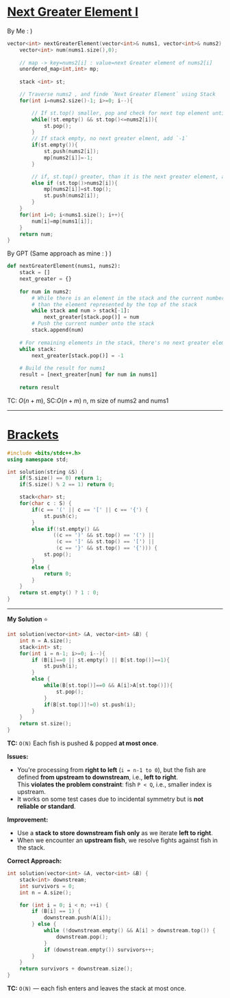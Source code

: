 
# [Next Greater Element I](https://leetcode.com/problems/next-greater-element-i/description/)

By Me : )
```cpp
vector<int> nextGreaterElement(vector<int>& nums1, vector<int>& nums2) {
	vector<int> num(nums1.size(),0);
	
	// map -> key=nums2[i] : value=next Greater element of nums2[i]
	unordered_map<int,int> mp;
	
	stack <int> st;

	// Traverse nums2 , and finde `Next Greater Element` using Stack
	for(int i=nums2.size()-1; i>=0; i--){

		// If st.top() smaller, pop and check for next top element until find some greater
		while(!st.empty() && st.top()<=nums2[i]){
			st.pop();
		}
		// If stack empty, no next greater elment, add `-1`
		if(st.empty()){
			st.push(nums2[i]);
			mp[nums2[i]]=-1;
		}

		// if, st.top() greater, than it is the next greater element, add 'st.top'
		else if (st.top()>nums2[i]){
			mp[nums2[i]]=st.top();
			st.push(nums2[i]);
		}
	}
	for(int i=0; i<nums1.size(); i++){
		num[i]=mp[nums1[i]];
	}
	return num;
}
```

By GPT  (Same approach as mine : ) )
```python
def nextGreaterElement(nums1, nums2):
    stack = []
    next_greater = {}
    
    for num in nums2:
        # While there is an element in the stack and the current number is greater
        # than the element represented by the top of the stack
        while stack and num > stack[-1]:
            next_greater[stack.pop()] = num
        # Push the current number onto the stack
        stack.append(num)
    
    # For remaining elements in the stack, there's no next greater element
    while stack:
        next_greater[stack.pop()] = -1
    
    # Build the result for nums1
    result = [next_greater[num] for num in nums1]
    
    return result
```

TC: $O(n+m)$, 
SC:$O(n+m)$ n, m size of nums2 and nums1


---

# [Brackets](https://app.codility.com/programmers/lessons/7-stacks_and_queues/brackets/)

```cpp
#include <bits/stdc++.h>
using namespace std;

int solution(string &S) {
    if(S.size() == 0) return 1;
    if(S.size() % 2 == 1) return 0;

    stack<char> st;
    for(char c : S) {
        if(c == '(' || c == '[' || c == '{') {
            st.push(c);
        }
        else if(!st.empty() &&
               ((c == ')' && st.top() == '(') ||
                (c == ']' && st.top() == '[') ||
                (c == '}' && st.top() == '{'))) {
            st.pop();
        }
        else {
            return 0;
        }
    }
    return st.empty() ? 1 : 0;
}

```

---


**My Solution** ⭐
```cpp
int solution(vector<int> &A, vector<int> &B) {
    int n = A.size();
    stack<int> st;
    for(int i = n-1; i>=0; i--){
        if (B[i]==0 || st.empty() || B[st.top()]==1){
            st.push(i);
        } 
        else {
            while(B[st.top()]==0 && A[i]>A[st.top()]){
                st.pop(); 
            }
            if(B[st.top()]!=0) st.push(i);
        }
    }
    return st.size();
}
```
**TC:** `O(N)` Each fish is pushed & popped **at most once**.

**Issues:**
- You're processing from **right to left** (`i = n-1 to 0`), but the fish are defined **from upstream to downstream**, i.e., **left to right**.  
    This **violates the problem constraint**: fish `P < Q`, i.e., smaller index is upstream.
- It works on some test cases due to incidental symmetry but is **not reliable or standard**.

**Improvement:**
- Use a **stack to store downstream fish only** as we iterate **left to right**.  
- When we encounter an **upstream fish**, we resolve fights against fish in the stack.

**Correct Approach:**
```cpp
int solution(vector<int> &A, vector<int> &B) {
    stack<int> downstream;
    int survivors = 0;
    int n = A.size();

    for (int i = 0; i < n; ++i) {
        if (B[i] == 1) {
            downstream.push(A[i]);
        } else {
            while (!downstream.empty() && A[i] > downstream.top()) {
                downstream.pop();
            }
            if (downstream.empty()) survivors++;
        }
    }
    return survivors + downstream.size();
}
```
**TC:** `O(N)` — each fish enters and leaves the stack at most once.

